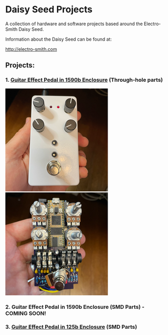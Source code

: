 # Daisy Seed Projects
A collection of hardware and software projects based around the Electro-Smith Daisy Seed.

Information about the Daisy Seed can be found at:

http://electro-smith.com

## Projects:
### 1. [Guitar Effect Pedal in 1590b Enclosure](GuitarPedal1590b/README.md) (Through-hole parts)
![FinalProduct1590b](GuitarPedal1590b/docs/images/FinalProduct.png) ![CircuitBoard1590b](GuitarPedal1590b/docs/images/CircuitBoard.png)
### 2. Guitar Effect Pedal in 1590b Enclosure (SMD Parts) - COMING SOON!
### 3. [Guitar Effect Pedal in 125b Enclosure](GuitarPedal125b/README.md) (SMD Parts)
